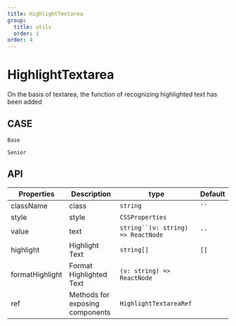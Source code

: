 ```yaml
---
title: HighlightTextarea
group:
  title: utils
  order: 1
order: 4
---
```


# HighlightTextarea

On the basis of textarea, the function of recognizing highlighted text has been added

## CASE

<code src="./demo/index.tsx" description="In this case, the default highlighting style was used to highlight the text react and dummy">Base</code>

<code src="./demo/demo2.tsx" description="In this case, different colors of highlight were applied to the text react and dumi, and advanced features such as custom events can also be customized for them">Senior</code>

## API

| Properties      | Description                     | type                                 | Default |
| --------------- | ------------------------------- | ------------------------------------ | ------- |
| className       | class                           | `string`                             | `''`    |
| style           | style                           | `CSSProperties`                      |         |
| value           | text                            | ` string``(v: string) => ReactNode ` | `''`    |
| highlight       | Highlight Text                  | `string[]`                           | `[]`    |
| formatHighlight | Format Highlighted Text         | `(v: string) => ReactNode`           |         |
| ref             | Methods for exposing components | `HighlightTextareaRef`               |         |
